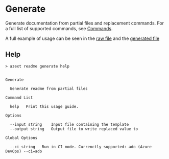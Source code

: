 # Generate

Generate documentation from partial files and replacement commands. For a full list of supported commands, see [Commands](./commands.md).

A full example of usage can be seen in the [raw file](../../testdata/demo-readme.md) and the [generated file](../../testdata/demo-readme-replaced.md)

## Help

```text
> azext readme generate help
```

[//]: # "#help-definition[command=readme,generate,help]"

```text

Generate

  Generate readme from partial files

Command List

  help   Print this usage guide.

Options

  --input string    Input file containing the template
  --output string   Output file to write replaced value to

Global Options

  --ci string   Run in CI mode. Currenctly supported: ado (Azure DevOps) --ci=ado

```

[//]: # "#help-definition[end]"
